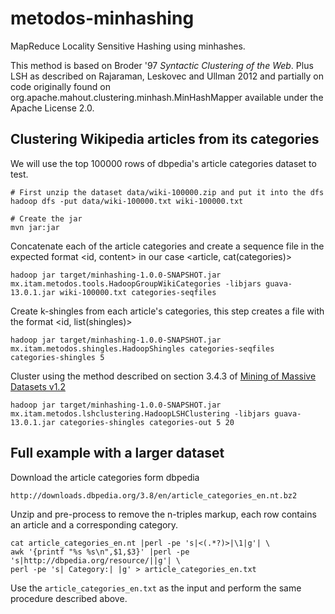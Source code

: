 metodos-minhashing
==================

MapReduce Locality Sensitive Hashing using minhashes.

This method is based on Broder '97 _Syntactic Clustering of the Web_.
Plus LSH as described on Rajaraman, Leskovec and Ullman 2012
and partially on code originally found on org.apache.mahout.clustering.minhash.MinHashMapper
available under the Apache License 2.0.


## Clustering Wikipedia articles from its categories

We will use the top 100000 rows of dbpedia's article categories dataset to test. 

```
# First unzip the dataset data/wiki-100000.zip and put it into the dfs
hadoop dfs -put data/wiki-100000.txt wiki-100000.txt 

# Create the jar
mvn jar:jar
```

Concatenate each of the article categories and create a sequence file in the expected format <id, content> 
in our case <article, cat(categories)>

```
hadoop jar target/minhashing-1.0.0-SNAPSHOT.jar mx.itam.metodos.tools.HadoopGroupWikiCategories -libjars guava-13.0.1.jar wiki-100000.txt categories-seqfiles
```

Create k-shingles from each article's categories, this step creates a file with the format <id, list(shingles)>

```
hadoop jar target/minhashing-1.0.0-SNAPSHOT.jar mx.itam.metodos.shingles.HadoopShingles categories-seqfiles categories-shingles 5
```

Cluster using the method described on section 3.4.3 of [Mining of Massive Datasets v1.2](http://infolab.stanford.edu/~ullman/mmds.html)

```
hadoop jar target/minhashing-1.0.0-SNAPSHOT.jar mx.itam.metodos.lshclustering.HadoopLSHClustering -libjars guava-13.0.1.jar categories-shingles categories-out 5 20
```

## Full example with a larger dataset

Download the article categories form dbpedia

```
http://downloads.dbpedia.org/3.8/en/article_categories_en.nt.bz2
```

Unzip and pre-process to remove the n-triples markup, each row contains an article and a corresponding category.

```
cat article_categories_en.nt |perl -pe 's|<(.*?)>|\1|g'| \
awk '{printf "%s %s\n",$1,$3}' |perl -pe 's|http://dbpedia.org/resource/||g'| \
perl -pe 's| Category:| |g' > article_categories_en.txt
```

Use the `article_categories_en.txt` as the input and perform the same procedure described above.
